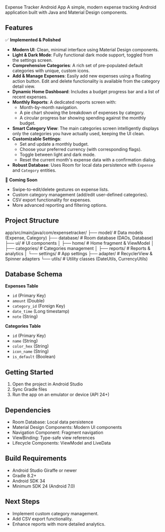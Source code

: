 Expense Tracker Android App
A simple, modern expense tracking Android application built with Java and Material Design components.

## Features

✅ **Implemented & Polished**

*   **Modern UI**: Clean, minimal interface using Material Design components.
*   **Light & Dark Mode**: Fully functional dark mode support, toggled from the settings screen.
*   **Comprehensive Categories**: A rich set of pre-populated default categories with unique, custom icons.
*   **Add & Manage Expenses**: Easily add new expenses using a floating action button. Edit and delete functionality is available from the category detail view.
*   **Dynamic Home Dashboard**: Includes a budget progress bar and a list of recent expenses.
*   **Monthly Reports**: A dedicated reports screen with:
    *   Month-by-month navigation.
    *   A pie chart showing the breakdown of expenses by category.
    *   A circular progress bar showing spending against the monthly budget.
*   **Smart Category View**: The main categories screen intelligently displays only the categories you have actually used, keeping the UI clean.
*   **Customizable Settings**:
    *   Set and update a monthly budget.
    *   Choose your preferred currency (with corresponding flags).
    *   Toggle between light and dark mode.
    *   Reset the current month's expense data with a confirmation dialog.
*   **Robust Database**: Uses Room for local data persistence with `Expense` and `Category` entities.

🚧 **Coming Soon**

*   Swipe-to-edit/delete gestures on expense lists.
*   Custom category management (add/edit user-defined categories).
*   CSV export functionality for expenses.
*   More advanced reporting and filtering options.

## Project Structure
app/src/main/java/com/expensetracker/
├── model/              # Data models (Expense, Category)
├── database/           # Room database (DAOs, Database)
├── ui/                 # UI components
│   ├── home/          # Home fragment & ViewModel
│   ├── categories/    # Categories management
│   ├── reports/       # Reports & analytics
│   └── settings/      # App settings
├── adapter/           # RecyclerView & Spinner adapters
└── utils/             # Utility classes (DateUtils, CurrencyUtils)

## Database Schema
**Expenses Table**
*   `id` (Primary Key)
*   `amount` (Double)
*   `category_id` (Foreign Key)
*   `date_time` (Long timestamp)
*   `note` (String)

**Categories Table**
*   `id` (Primary Key)
*   `name` (String)
*   `color_hex` (String)
*   `icon_name` (String)
*   `is_default` (Boolean)

## Getting Started
1.  Open the project in Android Studio
2.  Sync Gradle files
3.  Run the app on an emulator or device (API 24+)

## Dependencies
*   Room Database: Local data persistence
*   Material Design Components: Modern UI components
*   Navigation Component: Fragment navigation
*   ViewBinding: Type-safe view references
*   Lifecycle Components: ViewModel and LiveData

## Build Requirements
*   Android Studio Giraffe or newer
*   Gradle 8.2+
*   Android SDK 34
*   Minimum SDK 24 (Android 7.0)

## Next Steps
*   Implement custom category management.
*   Add CSV export functionality.
*   Enhance reports with more detailed analytics.
